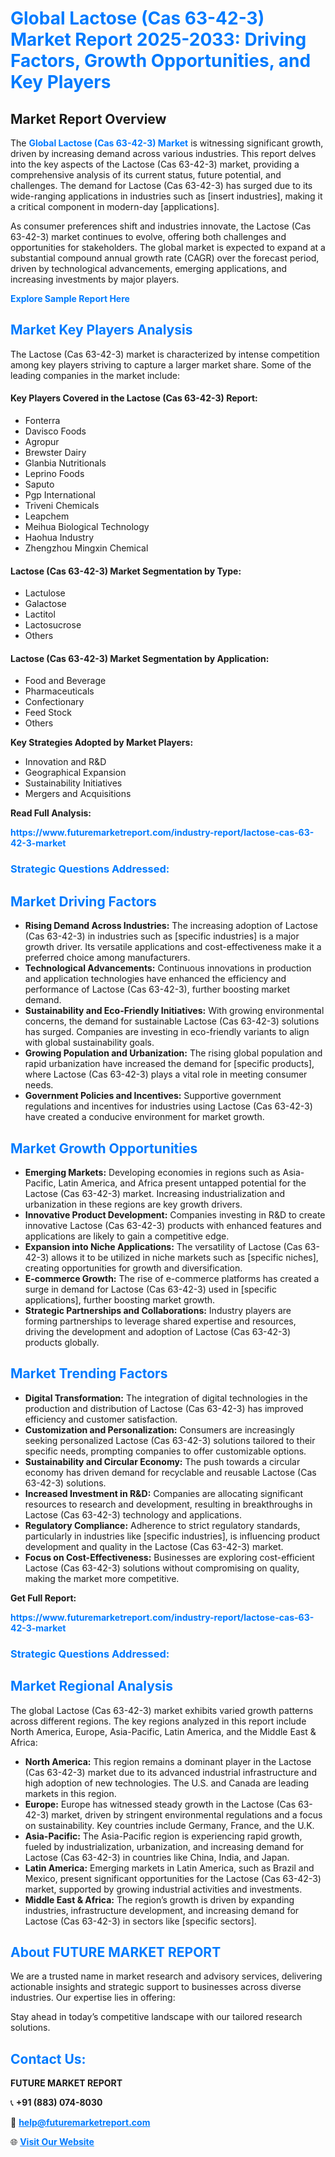 <h1 style="color: #007BFF;">Global Lactose (Cas 63-42-3) Market Report 2025-2033: Driving Factors, Growth Opportunities, and Key Players</h1>

<section id="overview">
<h2>Market Report Overview</h2>
<p>The <a href="https://www.futuremarketreport.com/industry-report/lactose-cas-63-42-3-market" style="color: #007BFF; text-decoration: none;"><strong>Global Lactose (Cas 63-42-3) Market</strong></a> is witnessing significant growth, driven by increasing demand across various industries. This report delves into the key aspects of the Lactose (Cas 63-42-3) market, providing a comprehensive analysis of its current status, future potential, and challenges. The demand for Lactose (Cas 63-42-3) has surged due to its wide-ranging applications in industries such as [insert industries], making it a critical component in modern-day [applications].</p>
<p>As consumer preferences shift and industries innovate, the Lactose (Cas 63-42-3) market continues to evolve, offering both challenges and opportunities for stakeholders. The global market is expected to expand at a substantial compound annual growth rate (CAGR) over the forecast period, driven by technological advancements, emerging applications, and increasing investments by major players.</p>
</section>

<section id="overview">
<p><a href="https://www.futuremarketreport.com/request-sample/reportId=29799" style="color: #007BFF; text-decoration: none;"><strong>Explore Sample Report Here</strong></a></p>
</section>

<section id="key-players">
<h2 style="color: #007BFF;">Market Key Players Analysis</h2>
<p>The Lactose (Cas 63-42-3) market is characterized by intense competition among key players striving to capture a larger market share. Some of the leading companies in the market include:</p>
<h4>Key Players Covered in the Lactose (Cas 63-42-3) Report:</h4>
<ul><li>Fonterra</li><li>Davisco Foods</li><li>Agropur</li><li>Brewster Dairy</li><li>Glanbia Nutritionals</li><li>Leprino Foods</li><li>Saputo</li><li>Pgp International</li><li>Triveni Chemicals</li><li>Leapchem</li><li>Meihua Biological Technology</li><li>Haohua Industry</li><li>Zhengzhou Mingxin Chemical</li></ul>
<h4>Lactose (Cas 63-42-3) Market Segmentation by Type:</h4>
<ul><li>Lactulose</li><li>Galactose</li><li>Lactitol</li><li>Lactosucrose</li><li>Others</li></ul>

<h4>Lactose (Cas 63-42-3) Market Segmentation by Application:</h4>
<ul><li>Food and Beverage</li><li>Pharmaceuticals</li><li>Confectionary</li><li>Feed Stock</li><li>Others</li></ul>
<p><strong>Key Strategies Adopted by Market Players:</strong></p>
<ul>
<li>Innovation and R&D</li>
<li>Geographical Expansion</li>
<li>Sustainability Initiatives</li>
<li>Mergers and Acquisitions</li>
</ul>
</section>

<section>
<p><strong>Read Full Analysis: </strong></p><a href="https://www.futuremarketreport.com/industry-report/lactose-cas-63-42-3-market" style="color: #007BFF; text-decoration: none;"><strong>https://www.futuremarketreport.com/industry-report/lactose-cas-63-42-3-market</strong></a>
<h3 style="color: #007BFF;">Strategic Questions Addressed:</h3>
</section>

<section id="driving-factors">
<h2 style="color: #007BFF;">Market Driving Factors</h2>
<ul>
<li><strong>Rising Demand Across Industries:</strong> The increasing adoption of Lactose (Cas 63-42-3) in industries such as [specific industries] is a major growth driver. Its versatile applications and cost-effectiveness make it a preferred choice among manufacturers.</li>
<li><strong>Technological Advancements:</strong> Continuous innovations in production and application technologies have enhanced the efficiency and performance of Lactose (Cas 63-42-3), further boosting market demand.</li>
<li><strong>Sustainability and Eco-Friendly Initiatives:</strong> With growing environmental concerns, the demand for sustainable Lactose (Cas 63-42-3) solutions has surged. Companies are investing in eco-friendly variants to align with global sustainability goals.</li>
<li><strong>Growing Population and Urbanization:</strong> The rising global population and rapid urbanization have increased the demand for [specific products], where Lactose (Cas 63-42-3) plays a vital role in meeting consumer needs.</li>
<li><strong>Government Policies and Incentives:</strong> Supportive government regulations and incentives for industries using Lactose (Cas 63-42-3) have created a conducive environment for market growth.</li>
</ul>
</section>

<section id="growth-opportunities">
<h2 style="color: #007BFF;">Market Growth Opportunities</h2>
<ul>
<li><strong>Emerging Markets:</strong> Developing economies in regions such as Asia-Pacific, Latin America, and Africa present untapped potential for the Lactose (Cas 63-42-3) market. Increasing industrialization and urbanization in these regions are key growth drivers.</li>
<li><strong>Innovative Product Development:</strong> Companies investing in R&D to create innovative Lactose (Cas 63-42-3) products with enhanced features and applications are likely to gain a competitive edge.</li>
<li><strong>Expansion into Niche Applications:</strong> The versatility of Lactose (Cas 63-42-3) allows it to be utilized in niche markets such as [specific niches], creating opportunities for growth and diversification.</li>
<li><strong>E-commerce Growth:</strong> The rise of e-commerce platforms has created a surge in demand for Lactose (Cas 63-42-3) used in [specific applications], further boosting market growth.</li>
<li><strong>Strategic Partnerships and Collaborations:</strong> Industry players are forming partnerships to leverage shared expertise and resources, driving the development and adoption of Lactose (Cas 63-42-3) products globally.</li>
</ul>
</section>

<section id="trending-factors">
<h2 style="color: #007BFF;">Market Trending Factors</h2>
<ul>
<li><strong>Digital Transformation:</strong> The integration of digital technologies in the production and distribution of Lactose (Cas 63-42-3) has improved efficiency and customer satisfaction.</li>
<li><strong>Customization and Personalization:</strong> Consumers are increasingly seeking personalized Lactose (Cas 63-42-3) solutions tailored to their specific needs, prompting companies to offer customizable options.</li>
<li><strong>Sustainability and Circular Economy:</strong> The push towards a circular economy has driven demand for recyclable and reusable Lactose (Cas 63-42-3) solutions.</li>
<li><strong>Increased Investment in R&D:</strong> Companies are allocating significant resources to research and development, resulting in breakthroughs in Lactose (Cas 63-42-3) technology and applications.</li>
<li><strong>Regulatory Compliance:</strong> Adherence to strict regulatory standards, particularly in industries like [specific industries], is influencing product development and quality in the Lactose (Cas 63-42-3) market.</li>
<li><strong>Focus on Cost-Effectiveness:</strong> Businesses are exploring cost-efficient Lactose (Cas 63-42-3) solutions without compromising on quality, making the market more competitive.</li>
</ul>
</section>

<section>
<p><strong>Get Full Report: </strong></p><a href="https://www.futuremarketreport.com/industry-report/lactose-cas-63-42-3-market" style="color: #007BFF; text-decoration: none;"><strong>https://www.futuremarketreport.com/industry-report/lactose-cas-63-42-3-market</strong></a>
<h3 style="color: #007BFF;">Strategic Questions Addressed:</h3>
</section>


<section id="regional-analysis">
<h2 style="color: #007BFF;">Market Regional Analysis</h2>
<p>The global Lactose (Cas 63-42-3) market exhibits varied growth patterns across different regions. The key regions analyzed in this report include North America, Europe, Asia-Pacific, Latin America, and the Middle East & Africa:</p>
<ul>
<li><strong>North America:</strong> This region remains a dominant player in the Lactose (Cas 63-42-3) market due to its advanced industrial infrastructure and high adoption of new technologies. The U.S. and Canada are leading markets in this region.</li>
<li><strong>Europe:</strong> Europe has witnessed steady growth in the Lactose (Cas 63-42-3) market, driven by stringent environmental regulations and a focus on sustainability. Key countries include Germany, France, and the U.K.</li>
<li><strong>Asia-Pacific:</strong> The Asia-Pacific region is experiencing rapid growth, fueled by industrialization, urbanization, and increasing demand for Lactose (Cas 63-42-3) in countries like China, India, and Japan.</li>
<li><strong>Latin America:</strong> Emerging markets in Latin America, such as Brazil and Mexico, present significant opportunities for the Lactose (Cas 63-42-3) market, supported by growing industrial activities and investments.</li>
<li><strong>Middle East & Africa:</strong> The region’s growth is driven by expanding industries, infrastructure development, and increasing demand for Lactose (Cas 63-42-3) in sectors like [specific sectors].</li>
</ul>
</section>

<footer>
<h2 style="color: #007BFF;">About FUTURE MARKET REPORT</h2>
<p>We are a trusted name in market research and advisory services, delivering actionable insights and strategic support to businesses across diverse industries. Our expertise lies in offering:</p>

<p>Stay ahead in today’s competitive landscape with our tailored research solutions.</p>

<h2 style="color: #007BFF;">Contact Us:</h2>
<p><strong>FUTURE MARKET REPORT</strong></p>
<p>📞 <strong>+91 (883) 074-8030</strong></p>
<p>📧 <strong><a href="mailto:help@futuremarketreport.com" style="color: #007BFF;">help@futuremarketreport.com</a></strong></p>
<p>🌐 <strong><a href="https://www.futuremarketreport.com/" style="color: #007BFF;">Visit Our Website</a></strong></p>
</footer>